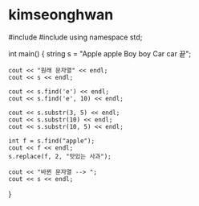 # kimseonghwan

#include <iostream>
#include <string>
using namespace std;

int main() {
	string s = "Apple apple Boy boy Car car 끝";

	cout << "원래 문자열" << endl;
	cout << s << endl;

	cout << s.find('e') << endl;
	cout << s.find('e', 10) << endl;

	cout << s.substr(3, 5) << endl;
	cout << s.substr(10) << endl;
	cout << s.substr(10, 5) << endl;

	int f = s.find("apple");
	cout << f << endl;
	s.replace(f, 2, "맛있는 사과");

	cout << "바뀐 문자열 --> ";
	cout << s << endl;
}
